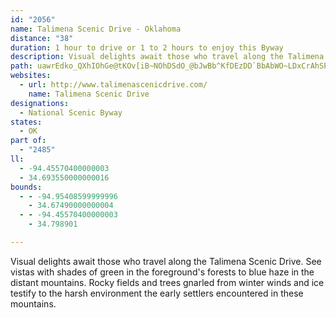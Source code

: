 ```yaml
---
id: "2056"
name: Talimena Scenic Drive - Oklahoma
distance: "38"
duration: 1 hour to drive or 1 to 2 hours to enjoy this Byway
description: Visual delights await those who travel along the Talimena Scenic Drive. See vistas with shades of green in the foreground's forests to blue haze in the distant mountains. Rocky fields and trees gnarled from winter winds and ice testify to the harsh environment the early settlers encountered in these mountains.
path: uawrEdko_QXhIOhGe@tKOv[iB~NOhDSdO_@bJwBb^KfDEzDD`BbAbWO~LDxCrAhSPhQKhF]jCeB|HMnBFbBNdBlChMd@vEb@|Q?zBMhAy@`DQzA@|BnBnH\`CHdC?jDHtChAhQf@lNRzNn@vKlC|XHzFEpCi@tGIxCBrEZlE|BjU`@lJKtHKpCCfDNfB\lC~BfHd@pBr@fEvD`a@xClXnCdVfC`PbBbN^rFRlHs@p^?lENvFb@|DV`Fv@lIj@lDLfBNtEXlEFvD\bEJjFBtCKhEDhDh@~D|DzKb@fEF~FfAvJ^~B^xD_@bLJrBX|BfAxEnFjPpAdCxGlGx@lAn@lCXtCD|BeAnIW~CGlFx@fIJ`E[fQDfDJtBbAxIhB`IlChN~Ip\~ArDt@lAb@b@Ph@?h@Qf@i@j@y@DeHkDuDaAgCS_DFsAl@Sj@Et@?rHIpCWd@c@NoLlCcC~@_@b@Il@?xEi@zAy@Vs@W]g@SyBc@yA_BsBwAeHgEkNyCeDoAkBSuAKaCiBsGc@eCy@aDeAkBsAu@aFkB_B_AwGgHsB_A_CAsBZsVtR}B`AmDn@sDZmBp@iCfB_B~AmB`EyBlG}AtBoBpBy@l@o@fAmBfGsAjD}ApCoCtCsGzD}BvBgE`FsCxFyBfGgH|]s@jG?dHXrD|BzNrBjPK~BaAjByAlBs@`CYpB_BlBiArBEjBh@hB~@pBx@pCBvCc@dDIlBj@rA|BvBbClDMrBkDrFwCfEeAxBFtD`@rAxA|@x@rDx@|En@pChAxAt@fBWjDsAvFsBbGuE|K{CtIoJn[yAzD_CxCiClCcArAg@jAQrB@xB|@~ENxAEhBSvAgAhD{E`Ks@~De@rA_AdAmAlBk@`CaAzTk@jCs@`BiA~@oB~@eDXeAXuBlAyHvO_DjGeA~AaBtA_CxAmGvCsBxAgDbD}HdKcD`GyCxIqBhH_BzJy@fG_ArPy@pL_@jGI`Ey@|H_AjGgBfIi@lBoArJDvFb@dEbBxDNtAA|AgAtCy@~@yDfDiBjCoHrHyAlB_A~AUxAE~ANfBZrA~@jBrA~AlAfCp@fC`@zCTlD?dDUtGi@jH}@nG_@~DBhBOjD}@`EmBjDwElGu@`CcBlKsF`RYnK[nEi@~DmB`HYxCCzELxBFrFExDW`Em@fFeCnMYpFNvDGvBqAlFmB~Xs@rHiA`E_ApGo@nFU`F@~IQrI]nH?`Dl@jDhEnPNzBEdCY`Eo@xBoAxBwBnCoAbC_@~AUlBmBpZsCpU_@dFsA~XYlEsBbR_ClKm@`EoBtUm@vNi@lF[|Am@`B_FnJgEdHYr@i@rDc@`Jq@~By@`BiQnTcFpJ_CpDuFfGsErG}DrIcAnCyA~FsCvOoBxF}DnHmBpCoA`D_@xAm@nFAxBJvHKhB]vB_@rAi@~A}CrG_@|@Ox@IbCHdA`B`ItAvFh@dDRjCjA`Ir@`BxBfBd@xAXrABnAi@zGWzEBxDVzDc@dCaDxHKhBXjGIfC{CfKeA`B}CdDuFnIoCzCiC~B{BbBqR|K[J{Iz@{Bj@kDrA_BfA_AXgDP{LvCiCReLeBoBDsA^}F~FmAn@kK|AiAf@oAjAs@fAi@lA[xAOrBCpATbD|CdM\nBJdBErGcAhT_Fxa@IlFhBzLi@`Fi@~Bu@lBcBlCeEdD{@lAOp@EnDDpBIlBYjAoAfBc@fAIl@VdKm@fG?tAd@dCjIhTvBlG^rCNhD`@zXx@|WWfCc@pAa@l@gBnA
websites:
  - url: http://www.talimenascenicdrive.com/
    name: Talimena Scenic Drive
designations:
  - National Scenic Byway
states:
  - OK
part of:
  - "2485"
ll:
  - -94.45570400000003
  - 34.693550000000016
bounds:
  - - -94.95408599999996
    - 34.67490000000004
  - - -94.45570400000003
    - 34.798901

---
```


Visual delights await those who travel along the Talimena Scenic Drive. See vistas with shades of green in the foreground's forests to blue haze in the distant mountains. Rocky fields and trees gnarled from winter winds and ice testify to the harsh environment the early settlers encountered in these mountains.
